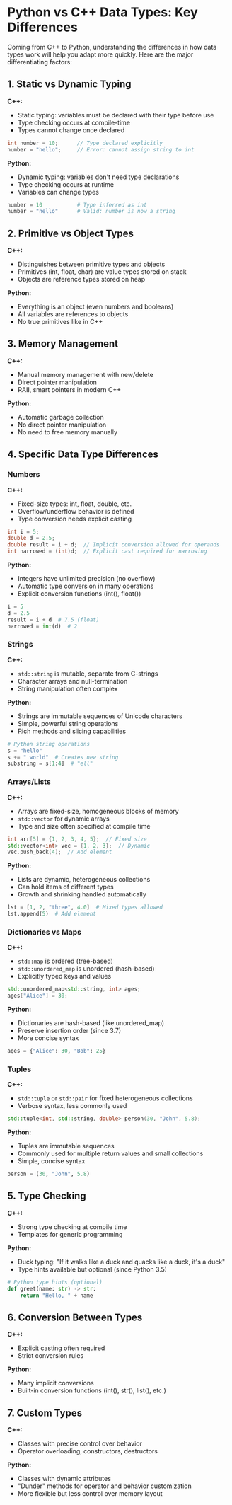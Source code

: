 # Python vs C++ Data Types: Key Differences

Coming from C++ to Python, understanding the differences in how data types work will help you adapt more quickly. Here are the major differentiating factors:

## 1. Static vs Dynamic Typing

**C++:**
- Static typing: variables must be declared with their type before use
- Type checking occurs at compile-time
- Types cannot change once declared

```cpp
int number = 10;      // Type declared explicitly
number = "hello";     // Error: cannot assign string to int
```

**Python:**
- Dynamic typing: variables don't need type declarations
- Type checking occurs at runtime
- Variables can change types

```python
number = 10           # Type inferred as int
number = "hello"      # Valid: number is now a string
```

## 2. Primitive vs Object Types

**C++:**
- Distinguishes between primitive types and objects
- Primitives (int, float, char) are value types stored on stack
- Objects are reference types stored on heap

**Python:**
- Everything is an object (even numbers and booleans)
- All variables are references to objects
- No true primitives like in C++

## 3. Memory Management

**C++:**
- Manual memory management with new/delete
- Direct pointer manipulation
- RAII, smart pointers in modern C++

**Python:**
- Automatic garbage collection
- No direct pointer manipulation
- No need to free memory manually

## 4. Specific Data Type Differences

### Numbers

**C++:**
- Fixed-size types: int, float, double, etc.
- Overflow/underflow behavior is defined
- Type conversion needs explicit casting

```cpp
int i = 5;
double d = 2.5;
double result = i + d;  // Implicit conversion allowed for operands
int narrowed = (int)d;  // Explicit cast required for narrowing
```

**Python:**
- Integers have unlimited precision (no overflow)
- Automatic type conversion in many operations
- Explicit conversion functions (int(), float())

```python
i = 5
d = 2.5
result = i + d  # 7.5 (float)
narrowed = int(d)  # 2
```

### Strings

**C++:**
- `std::string` is mutable, separate from C-strings
- Character arrays and null-termination
- String manipulation often complex

**Python:**
- Strings are immutable sequences of Unicode characters
- Simple, powerful string operations
- Rich methods and slicing capabilities

```python
# Python string operations
s = "hello"
s += " world"  # Creates new string
substring = s[1:4]  # "ell"
```

### Arrays/Lists

**C++:**
- Arrays are fixed-size, homogeneous blocks of memory
- `std::vector` for dynamic arrays
- Type and size often specified at compile time

```cpp
int arr[5] = {1, 2, 3, 4, 5};  // Fixed size
std::vector<int> vec = {1, 2, 3};  // Dynamic
vec.push_back(4);  // Add element
```

**Python:**
- Lists are dynamic, heterogeneous collections
- Can hold items of different types
- Growth and shrinking handled automatically

```python
lst = [1, 2, "three", 4.0]  # Mixed types allowed
lst.append(5)  # Add element
```

### Dictionaries vs Maps

**C++:**
- `std::map` is ordered (tree-based)
- `std::unordered_map` is unordered (hash-based)
- Explicitly typed keys and values

```cpp
std::unordered_map<std::string, int> ages;
ages["Alice"] = 30;
```

**Python:**
- Dictionaries are hash-based (like unordered_map)
- Preserve insertion order (since 3.7)
- More concise syntax

```python
ages = {"Alice": 30, "Bob": 25}
```

### Tuples

**C++:**
- `std::tuple` or `std::pair` for fixed heterogeneous collections
- Verbose syntax, less commonly used

```cpp
std::tuple<int, std::string, double> person(30, "John", 5.8);
```

**Python:**
- Tuples are immutable sequences
- Commonly used for multiple return values and small collections
- Simple, concise syntax

```python
person = (30, "John", 5.8)
```

## 5. Type Checking

**C++:**
- Strong type checking at compile time
- Templates for generic programming

**Python:**
- Duck typing: "If it walks like a duck and quacks like a duck, it's a duck"
- Type hints available but optional (since Python 3.5)

```python
# Python type hints (optional)
def greet(name: str) -> str:
    return "Hello, " + name
```

## 6. Conversion Between Types

**C++:**
- Explicit casting often required
- Strict conversion rules

**Python:**
- Many implicit conversions
- Built-in conversion functions (int(), str(), list(), etc.)

## 7. Custom Types

**C++:**
- Classes with precise control over behavior
- Operator overloading, constructors, destructors

**Python:**
- Classes with dynamic attributes
- "Dunder" methods for operator and behavior customization
- More flexible but less control over memory layout
